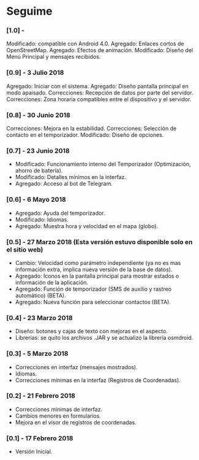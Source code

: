# Seguime 

### [1.0] - ##########################
Modificado: compatible con Android 4.0.
Agregado: Enlaces cortos de OpenStreetMap.
Agregado: Efectos de animación.
Modificado: Diseño del Menú Principal y mensajes recibidos.

### [0.9] - 3 Julio 2018
Agregado: Iniciar con el sistema.
Agregado: Diseño pantalla principal en modo apaisado.
Correcciones: Recepción de datos por parte del servidor.
Correcciones: Zona horaria compatibles entre el dispositivo y el servidor. 

### [0.8] - 30 Junio 2018
Correcciones: Mejora en la estabilidad.
Correcciones: Selección de contacto en el temporizador.
Modificado: Diseño de opciones.

### [0.7] - 23 Junio 2018
* Modificado: Funcionamiento interno del Temporizador (Optimización, ahorro de batería).
* Modificado: Detalles mínimos en la interfaz.
* Agregado: Acceso al bot de Telegram.

### [0.6] - 6 Mayo 2018
* Agregado: Ayuda del temporizador.
* Modificado: Idiomas.
* Agregado: Muestra hora y velocidad en el mapa (globo).

### [0.5] - 27 Marzo 2018 (Esta versión estuvo disponible solo en el sitio web)
* Cambio: Velocidad como parámetro independiente (ya no es mas información extra, implica nueva versión de la base de datos).
* Agregado: Iconos en la pantalla principal para mostrar estados o información de la aplicación.
* Agregado: Función de temporizador (SMS de auxilio y rastreo automático) (BETA).
* Agregado: Nueva función para seleccionar contactos (BETA).

### [0.4] - 23 Marzo 2018
* Diseño: botones y cajas de texto con mejoras en el aspecto.
* Librerías: se quito los archivos .JAR y se actualizo la librería osmdroid.

### [0.3] - 5 Marzo 2018
* Correcciones en interfaz (mensajes mostrados).
* Idiomas.
* Correcciones mínimas en la interfaz (Registros de Coordenadas).

### [0.2] - 21 Febrero 2018
* Correcciones mínimas de interfaz.
* Cambios menores en formularios.
* Mejora en el visor de registros de coordenadas.

### [0.1] - 17 Febrero 2018
* Versión Inicial.
